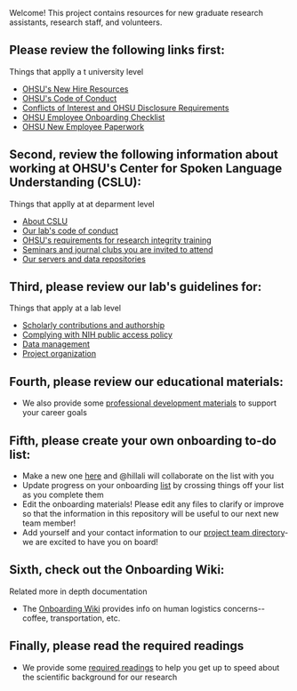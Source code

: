 Welcome! This project contains resources for new graduate research assistants, research staff, and volunteers.

## Please review the following links first:
Things that applly a t university level

* [OHSU's New Hire Resources](https://o2.ohsu.edu/human-resources/employment/new-hire-resources.cfm)
* [OHSU's Code of Conduct](https://o2.ohsu.edu/integrity-department/code-of-conduct/index.cfm)
* [Conflicts of Interest and OHSU Disclosure Requirements](https://o2.ohsu.edu/integrity-department/all-ohsu/conflict-of-interest/index.cfm)
* [OHSU Employee Onboarding Checklist](https://www.ohsu.edu/xd/about/services/human-resources/working-at-ohsu/upload/employee-onboarding-checklist.pdf)
* [OHSU New Employee Paperwork](http://www.ohsu.edu/xd/about/services/human-resources/working-at-ohsu/new-employee-paperwork.cfm)

## Second, review the following information about working at OHSU's Center for Spoken Language Understanding (CSLU):
Things that applly at at deparment level

* [About CSLU](02-cslu-information/about-cslu.md)
* [Our lab's code of conduct](02-cslu-information/code-of-conduct.md)
* [OHSU's requirements for research integrity training](02-cslu-information/research-integrity.md)
* [Seminars and journal clubs you are invited to attend](02-cslu-information/seminars-and-journal-clubs.md)
* [Our servers and data repositories](02-cslu-information/servers-and-data-repositories.md)

## Third, please review our lab's guidelines for:
Things that apply at a lab level

* [Scholarly contributions and authorship](03-lab-policies/contributions-and-authorship.md)
* [Complying with NIH public access policy](03-lab-policies/nih-public-access-policy.md)
* [Data management](03-lab-policies/data-management.md)
* [Project organization](03-lab-policies/project-organization.md)

## Fourth, please review our educational materials:

* We also provide some [professional development materials](04-educational-materials/professional-development) to support your career goals

## Fifth, please create your own onboarding to-do list:

* Make a new one [here](05-individual-onboarding) and @hillali will collaborate on the list with you
* Update progress on your onboarding [list](individual-onboarding) by crossing things off your list as you complete them
* Edit the onboarding materials! Please edit any files to clarify or improve so that the information in this repository will be useful to our next new team member!
* Add yourself and your contact information to our [project team directory](https://repo.cslu.ohsu.edu/language-outcomes/housekeeping/blob/master/contact-info.md)- we are excited to have you on board!

## Sixth, check out the Onboarding Wiki:
Related more in depth documentation
* The [Onboarding Wiki](https://repo.cslu.ohsu.edu/language-outcomes/onboarding/wikis/home) provides info on human logistics concerns--coffee, transportation, etc.

## Finally, please read the required readings
* We provide some [required readings](required-reading) to help you get up to speed about the scientific background for our research
